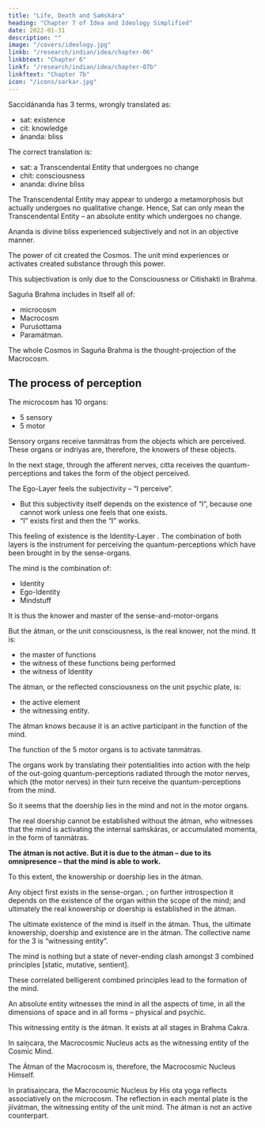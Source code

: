 ```yaml
---
title: "Life, Death and Saḿskára"
heading: "Chapter 7 of Idea and Ideology Simplified"
date: 2022-01-31
description: ""
image: "/covers/ideology.jpg"
linkb: "/research/indian/idea/chapter-06"
linkbtext: "Chapter 6"
linkf: "/research/indian/idea/chapter-07b"
linkftext: "Chapter 7b"
icon: "/icons/sarkar.jpg"
---
```



Saccidánanda has 3 terms, wrongly translated as:
- sat: existence
- cit: knowledge
- ánanda: bliss 

The correct translation is:
- sat: a Transcendental Entity that undergoes no change
- chit: consciousness
- ananda: divine bliss

<!--  sat means “ – . “Existence” is a relative term and conveys the sense of existence under certain relative conditions of time, place and person. Sat implies “unchangeable”.  -->

The Transcendental Entity may appear to undergo a metamorphosis but actually undergoes no qualitative change. Hence, Sat can only mean the Transcendental Entity – an absolute entity which undergoes no change.

Ananda is divine bliss experienced subjectively and not in an objective manner.

The power of cit created the Cosmos. The unit mind experiences or activates created substance through this power. 

This subjectivation is only due to the Consciousness or Citishakti in Brahma.

Saguńa Brahma includes in Itself all of:
- microcosm
- Macrocosm
- Puruśottama
- Paramátman. 

The whole Cosmos in Saguńa Brahma is the thought-projection of the Macrocosm. 

## The process of perception 

<!-- of different objects in the Cosmos by the microcosm. -->

The microcosm has 10 organs:
- 5 sensory 
- 5 motor

Sensory organs receive tanmátras from the objects which are perceived. These organs or indriyas are, therefore, the knowers of these objects. 

In the next stage, through the afferent nerves, citta receives the quantum-perceptions <!-- tanmátras --> and takes the form of the object perceived. 

The Ego-Layer <!-- Ahaḿtattva --> feels the subjectivity – “I perceive”. 
- But this subjectivity itself depends on the existence of “I”, because one cannot work unless one feels that one exists. 
- “I” exists first and then the “I” works. 

This feeling of existence is the Identity-Layer <!-- Mahattattva -->. The combination of both layers <!--  ahaḿtattva and mahattattva --> is the instrument for perceiving the quantum-perceptions <!-- tanmátras --> which have been brought in by the sense-organs. 

The mind is the combination of: <!-- (mahat, aham and citta) --> 
- Identity
- Ego-Identity
- Mindstuff

It is thus the knower and master of the sense-and-motor-organs<!--  indriyas --><!-- , that is why the mind is said to be the master of the organs. --> 

But the átman, or the unit consciousness, is the real knower, not the mind. It is:
- the master of functions
- the witness of these functions being performed
- the witness of Identity <!-- mahattattva -->

<!-- “I exist,” “I do,” and done “I” are functional forms.  -->

<!-- There is another entity who is . This witnessing entity is the .  -->

<!-- The knower of the mind itself is the átman. Hence the ultimate knowership (jiṋátrtva) lies in the átman and not in the mind;  -->

The átman, or the reflected consciousness on the unit psychic plate, is:
- the active element
- the witnessing entity. 

The átman knows because it is an active participant in the function of the mind.

The function of the 5 motor organs is to activate tanmátras. 

The organs work by translating their potentialities into action with the help of the out-going quantum-perceptions <!-- tanmátras --> radiated through the motor nerves, which (the motor nerves) in their turn receive the <!-- tanmátras --> quantum-perceptions from the mind. 

So it seems that the doership lies in the mind and not in the motor organs. 

The real doership cannot be established without the átman, who witnesses that the mind is activating the internal saḿskáras, or accumulated momenta, in the form of tanmátras. 

**The átman is not active. But it is due to the átman – due to its omnipresence – that the mind is able to work.** 

To this extent, the knowership or doership lies in the átman. <!-- The átman itself does not work, but its existence is the ultimate cause of knowing and doing. -->

Any object first exists in the sense-organ. ; on further introspection it depends on the existence of the organ within the scope of the mind; and ultimately the real knowership or doership is established in the átman. 

The ultimate existence of the mind is itself in the átman. Thus, the ultimate knowership, doership and existence are in the átman. The collective name for the 3 is “witnessing entity”.

The mind is nothing but a state of never-ending clash amongst 3 combined principles [static, mutative, sentient].

These correlated belligerent combined principles <!-- are the main attributes --> lead to the formation of the mind.

<!-- As the mind is only a never-ending clash and an ever-changing relative functional organism, there must be  -->

An absolute entity witnesses the mind in all the aspects of time, in all the dimensions of space and in all forms – physical and psychic.

This witnessing entity is the átman. <!-- , and the mind is only the result of ever-changing functional metamorphosis. --> It exists at all stages in Brahma Cakra. 

In saiṋcara, the Macrocosmic Nucleus <!-- Puruśottama --> acts as the witnessing entity of the Cosmic Mind. 

The Átman of the Macrocosm is, therefore, <!-- Puruśottama --> the Macrocosmic Nucleus Himself.

In pratisaiṋcara, <!-- Puruśottama -->the Macrocosmic Nucleus by His ota yoga reflects associatively on the microcosm. The reflection in each mental plate is the jiivátman, the witnessing entity of the unit mind. The átman is not an active counterpart.

<!-- The mind is an ever-changing functional organism and so it must have a momentum. 

From where does the mind derive this momentum?  -->



